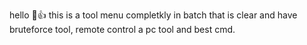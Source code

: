 hello 🥔👍
this is a tool menu completkly in batch that is clear and have bruteforce tool, remote control a pc tool and best cmd.
